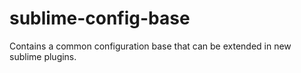 # sublime-config-base
Contains a common configuration base that can be extended in new sublime plugins.
